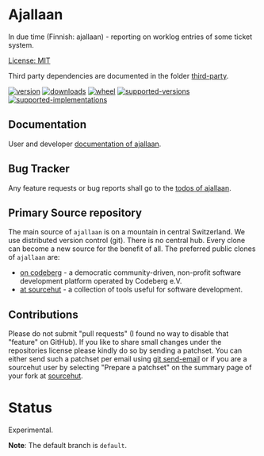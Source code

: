 # Ajallaan

In due time (Finnish: ajallaan) - reporting on worklog entries of some ticket system.

[License: MIT](https://git.sr.ht/~sthagen/ajallaan/tree/default/item/LICENSE)

Third party dependencies are documented in the folder [third-party](docs/third-party/README.md).

[![version](https://img.shields.io/pypi/v/ajallaan.svg?style=flat)](https://pypi.python.org/pypi/ajallaan/)
[![downloads](https://pepy.tech/badge/ajallaan/month)](https://pepy.tech/project/ajallaan)
[![wheel](https://img.shields.io/pypi/wheel/ajallaan.svg?style=flat)](https://pypi.python.org/pypi/ajallaan/)
[![supported-versions](https://img.shields.io/pypi/pyversions/ajallaan.svg?style=flat)](https://pypi.python.org/pypi/ajallaan/)
[![supported-implementations](https://img.shields.io/pypi/implementation/ajallaan.svg?style=flat)](https://pypi.python.org/pypi/ajallaan/)

## Documentation

User and developer [documentation of ajallaan](https://codes.dilettant.life/docs/ajallaan).

## Bug Tracker

Any feature requests or bug reports shall go to the [todos of ajallaan](https://todo.sr.ht/~sthagen/ajallaan).

## Primary Source repository

The main source of `ajallaan` is on a mountain in central Switzerland.
We use distributed version control (git).
There is no central hub.
Every clone can become a new source for the benefit of all.
The preferred public clones of `ajallaan` are:

* [on codeberg](https://codeberg.org/sthagen/ajallaan) - a democratic community-driven, non-profit software development platform operated by Codeberg e.V.
* [at sourcehut](https://git.sr.ht/~sthagen/ajallaan) - a collection of tools useful for software development.

## Contributions

Please do not submit "pull requests" (I found no way to disable that "feature" on GitHub).
If you like to share small changes under the repositories license please kindly do so by sending a patchset.
You can either send such a patchset per email using [git send-email](https://git-send-email.io) or 
if you are a sourcehut user by selecting "Prepare a patchset" on the summary page of your fork at [sourcehut](https://git.sr.ht/).

# Status

Experimental.

**Note**: The default branch is `default`.
